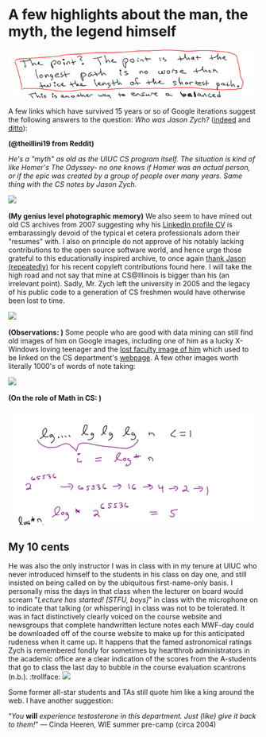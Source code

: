 # A few highlights about the man, the myth, the legend himself

<img src="https://github.com/maxieds/MyProtestToTheIllinoisDMCAActOf2017/blob/master/local-images/rbnotes-the-point3.png" />

A few links which have survived 15 years or so of Google iterations 
suggest the following answers to the question: 
*Who was Jason Zych?* ([indeed](https://www.reddit.com/r/UIUC/comments/6kapwr/who_is_jason_zych/) and [ditto](https://www.facebook.com/UIUC.CS225/posts/i-had-jason-zych-during-his-last-semester-teaching-here-bring-back-the-mountain-/325944075682/)):

**(@theillini19 from Reddit)**

*He's a "myth" as old as the UIUC CS program itself. The situation is kind of like Homer's The Odyssey- no one knows if 
Homer was an actual person, or if the epic was created by a group of people over many years. 
Same thing with the CS notes by Jason Zych.*

<img src="https://github.com/maxieds/MyProtestToTheIllinoisDMCATakedownActOf2017/blob/master/local-images/Whois.png" />

**(My genius level photographic memory)**
We also seem to have mined out old CS archives from 2007 suggesting why his [LinkedIn profile CV](https://github.com/maxieds/MyProtestToTheIllinoisDMCATakedownActOf2017/blob/master/local-images/ThanksJared225.png) is embarassingly devoid of the typical et cetera professionals adorn their "resumes" with. I also on principle do not approve of his notably lacking contributions to the open source software world, and hence urge those grateful to this educationally inspired archive, to once again [thank Jason (repeatedly)](https://github.com/maxieds/MyProtestToTheIllinoisDMCATakedownActOf2017/blob/master/local-documents/PredatingTheDMCAAtUIUC.md#credit-where-credit-is-due) for his recent copyleft contributions found here. 
I will take the high road and not say that mine at CS@Illinois is bigger than his (an irrelevant point). Sadly, Mr. Zych left the university in 2005 and the legacy of his public code to a generation of CS freshmen would have otherwise been lost to time.

<img src="https://github.com/maxieds/MyProtestToTheIllinoisDMCATakedownActOf2017/blob/master/local-images/DegreeRequirements.png" />

**(Observations: )**
Some people who are good with data mining can still find old images of him on 
Google images, including one of him as a lucky X-Windows loving teenager and 
the [lost faculty image of him](https://cs.illinois.edu/directory/profile/zych) which 
used to be linked on the CS department's [webpage](http://cs.uiuc.edu). A few other 
images worth literally 1000's of words of note taking:

<img src="https://github.com/maxieds/MyProtestToTheIllinoisDMCATakedownActOf2017/blob/master/local-images/kdtree-notes-page1.png" />

**(On the role of Math in CS: )**

<img src="https://github.com/maxieds/MyProtestToTheIllinoisDMCAActOf2017/blob/master/local-images/lecture-notes2.png" />

## My 10 cents

He was also the only instructor I was in class with in my tenure at UIUC who never 
introduced himself to the students in his class on day one, and still insisted on 
being called on by the ubiquitous first-name-only basis. I personally miss the days in that 
class when the lecturer on board would scream "*Lecture has started! [STFU, boys]*" in class 
with the microphone on to indicate that talking (or whispering) in class was not to be tolerated. 
It was in fact distinctively clearly voiced on the course website and newsgroups that complete handwritten 
lecture notes each MWF-day could be downloaded off of the course website to make up for this 
anticipated rudeness when it came up. It happens that the famed astronomical ratings Zych is remembered fondly for sometimes by heartthrob administrators in the academic office are a clear indication of the scores from the A-students that go to class the last day to bubble in the course evaluation scantrons (n.b.). :trollface: <img src="https://github.com/maxieds/MyProtestToTheIllinoisDMCATakedownActOf2017/blob/master/local-images/QueenHeerenForPresident.png" width=10 />

Some former all-star students and TAs still quote him like a king around the web. I have another suggestion:

“*You* **will** *experience testosterone in this department. Just (like) give it back to them!*” — Cinda Heeren, WIE summer pre-camp (circa 2004)

